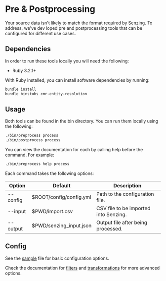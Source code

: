 # Pre & Postprocessing

Your source data isn't likely to match the format required by Senzing. To
address, we've dev loped pre and postprocessing tools that can be configured for
different use cases.

## Dependencies

In order to run these tools locally you will need the following:

- Ruby 3.2.1+

With Ruby installed, you can install software dependencies by running:

```bash
bundle install
bundle binstubs cmr-entity-resolution
```

## Usage

Both tools can be found in the bin directory. You can run them locally using the
following:

```bash
./bin/preprocess process
./bin/postprocess process
```

You can view the documentation for each by calling help before the command. For
example:

```bash
./bin/preprocess help process
```

Each command takes the following options:

| Option   | Default                 | Description                           |
|----------|-------------------------|---------------------------------------|
| --config | $ROOT/config/config.yml | Path to the configuration file.       |
| --input  | $PWD/import.csv         | CSV file to be imported into Senzing. |
| --output | $PWD/senzing_input.json | Output file after being processed.    |

## Config

See the [sample][sample-config] file for basic configuration options.

Check the documentation for [filters][filters] and
[transformations][transformations] for more advanced options.

[filters]: filters.md
[sample-config]: ../config/config.sample.yml
[transformations]: transformations.md
